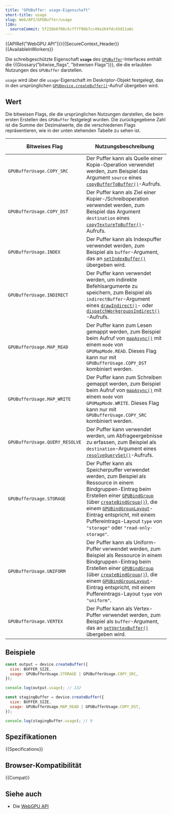 ```yaml
---
title: "GPUBuffer: usage-Eigenschaft"
short-title: usage
slug: Web/API/GPUBuffer/usage
l10n:
  sourceCommit: 5f226b6f08c5cff7f96b7cc49a164fdc43d11a0c
---
```


{{APIRef("WebGPU API")}}{{SecureContext_Header}}{{AvailableInWorkers}}

Die schreibgeschützte Eigenschaft **`usage`** des [`GPUBuffer`](/de/docs/Web/API/GPUBuffer)-Interfaces enthält die {{Glossary("bitwise_flags", "bitweisen Flags")}}, die die erlaubten Nutzungen des `GPUBuffer` darstellen.

`usage` wird über die `usage`-Eigenschaft im Deskriptor-Objekt festgelegt, das in den ursprünglichen [`GPUDevice.createBuffer()`](/de/docs/Web/API/GPUDevice/createBuffer)-Aufruf übergeben wird.

## Wert

Die bitweisen Flags, die die ursprünglichen Nutzungen darstellen, die beim ersten Erstellen des `GPUBuffer` festgelegt wurden. Die zurückgegebene Zahl ist die Summe der Dezimalwerte, die die verschiedenen Flags repräsentieren, wie in der unten stehenden Tabelle zu sehen ist.

| Bitweises Flag                 | Nutzungsbeschreibung                                                                                                                                                                                                                                                                                                                                                                                                                     | Hex-Wert | Dezimal-Wert |
| ------------------------------ | ---------------------------------------------------------------------------------------------------------------------------------------------------------------------------------------------------------------------------------------------------------------------------------------------------------------------------------------------------------------------------------------------------------------------------------------- | -------- | ------------ |
| `GPUBufferUsage.COPY_SRC`      | Der Puffer kann als Quelle einer Kopie-Operation verwendet werden, zum Beispiel das Argument `source` eines [`copyBufferToBuffer()`](/de/docs/Web/API/GPUCommandEncoder/copyBufferToBuffer)-Aufrufs.                                                                                                                                                                                                                                     | 0x0004   | 4            |
| `GPUBufferUsage.COPY_DST`      | Der Puffer kann als Ziel einer Kopier-/Schreiboperation verwendet werden, zum Beispiel das Argument `destination` eines [`copyTextureToBuffer()`](/de/docs/Web/API/GPUCommandEncoder/copyTextureToBuffer)-Aufrufs.                                                                                                                                                                                                                       | 0x0008   | 8            |
| `GPUBufferUsage.INDEX`         | Der Puffer kann als Indexpuffer verwendet werden, zum Beispiel als `buffer`-Argument, das an [`setIndexBuffer()`](/de/docs/Web/API/GPURenderPassEncoder/setIndexBuffer) übergeben wird.                                                                                                                                                                                                                                                  | 0x0010   | 16           |
| `GPUBufferUsage.INDIRECT`      | Der Puffer kann verwendet werden, um indirekte Befehlsargumente zu speichern, zum Beispiel als `indirectBuffer`-Argument eines [`drawIndirect()`](/de/docs/Web/API/GPURenderPassEncoder/drawIndirect)- oder [`dispatchWorkgroupsIndirect()`](/de/docs/Web/API/GPUComputePassEncoder/dispatchWorkgroupsIndirect)-Aufrufs.                                                                                                                 | 0x0100   | 256          |
| `GPUBufferUsage.MAP_READ`      | Der Puffer kann zum Lesen gemappt werden, zum Beispiel beim Aufruf von [`mapAsync()`](/de/docs/Web/API/GPUBuffer/mapAsync) mit einem `mode` von `GPUMapMode.READ`. Dieses Flag kann nur mit `GPUBufferUsage.COPY_DST` kombiniert werden.                                                                                                                                                                                                 | 0x0001   | 1            |
| `GPUBufferUsage.MAP_WRITE`     | Der Puffer kann zum Schreiben gemappt werden, zum Beispiel beim Aufruf von [`mapAsync()`](/de/docs/Web/API/GPUBuffer/mapAsync) mit einem `mode` von `GPUMapMode.WRITE`. Dieses Flag kann nur mit `GPUBufferUsage.COPY_SRC` kombiniert werden.                                                                                                                                                                                            | 0x0002   | 2            |
| `GPUBufferUsage.QUERY_RESOLVE` | Der Puffer kann verwendet werden, um Abfrageergebnisse zu erfassen, zum Beispiel als `destination`-Argument eines [`resolveQuerySet()`](/de/docs/Web/API/GPUCommandEncoder/resolveQuerySet)-Aufrufs.                                                                                                                                                                                                                                     | 0x0200   | 512          |
| `GPUBufferUsage.STORAGE`       | Der Puffer kann als Speicherpuffer verwendet werden, zum Beispiel als Ressource in einem Bindgruppen-Eintrag beim Erstellen einer [`GPUBindGroup`](/de/docs/Web/API/GPUBindGroup) (über [`createBindGroup()`](/de/docs/Web/API/GPUDevice/createBindGroup)), die einem [`GPUBindGroupLayout`](/de/docs/Web/API/GPUBindGroupLayout)-Eintrag entspricht, mit einem Puffereintrags-Layout `type` von `"storage"` oder `"read-only-storage"`. | 0x0080   | 128          |
| `GPUBufferUsage.UNIFORM`       | Der Puffer kann als Uniform-Puffer verwendet werden, zum Beispiel als Ressource in einem Bindgruppen-Eintrag beim Erstellen einer [`GPUBindGroup`](/de/docs/Web/API/GPUBindGroup) (über [`createBindGroup()`](/de/docs/Web/API/GPUDevice/createBindGroup)), die einem [`GPUBindGroupLayout`](/de/docs/Web/API/GPUBindGroupLayout)-Eintrag entspricht, mit einem Puffereintrags-Layout `type` von `"uniform"`.                            | 0x0040   | 64           |
| `GPUBufferUsage.VERTEX`        | Der Puffer kann als Vertex-Puffer verwendet werden, zum Beispiel als `buffer`-Argument, das an [`setVertexBuffer()`](/de/docs/Web/API/GPURenderPassEncoder/setVertexBuffer) übergeben wird.                                                                                                                                                                                                                                              | 0x0020   | 32           |

## Beispiele

```js
const output = device.createBuffer({
  size: BUFFER_SIZE,
  usage: GPUBufferUsage.STORAGE | GPUBufferUsage.COPY_SRC,
});

console.log(output.usage); // 132

const stagingBuffer = device.createBuffer({
  size: BUFFER_SIZE,
  usage: GPUBufferUsage.MAP_READ | GPUBufferUsage.COPY_DST,
});

console.log(stagingBuffer.usage); // 9
```

## Spezifikationen

{{Specifications}}

## Browser-Kompatibilität

{{Compat}}

## Siehe auch

- Die [WebGPU API](/de/docs/Web/API/WebGPU_API)
